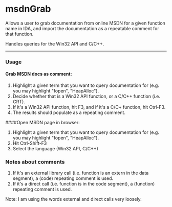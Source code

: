 msdnGrab
========

Allows a user to grab documentation from online MSDN for a given function name in IDA, and import the documentation as a repeatable comment for that function.

Handles queries for the Win32 API and C/C++.

___

### Usage
#### Grab MSDN docs as comment:
  1. Highlight a given term that you want to query documentation for (e.g. you may highlight "fopen", "HeapAlloc").
  2. Decide whether that is a Win32 API function, or a C/C++ function (i.e. CRT).
  3. If it's a Win32 API function, hit F3, and if it's a C/C+ function, hit Ctrl-F3.
  4. The results should populate as a repeating comment.

####Open MSDN page in browser:
  1. Highlight a given term that you want to query documentation for (e.g. you may highlight "fopen", "HeapAlloc").
  2. Hit Ctrl-Shift-F3
  3. Select the language (Win32 API, C/C++)

### Notes about comments

  1. If it's an external library call (i.e. function is an extern in the data segment), a (code) repeating comment is used.
  2. If it's a direct call (i.e. function is in the code segment), a (function) repeating comment is used.

  Note: I am using the words external and direct calls very loosely.

